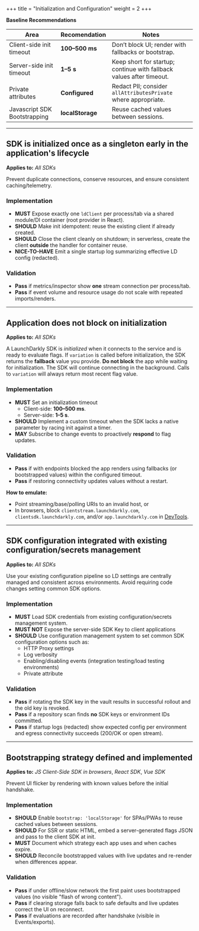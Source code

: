 +++
title = "Initialization and Configuration"
weight = 2
+++

**Baseline Recommendations**

| Area                        | Recomendation    | Notes                                                                |
| --------------------------- | ---------------- | -------------------------------------------------------------------- |
| Client-side init timeout    | **100–500 ms**   | Don’t block UI; render with fallbacks or bootstrap.                  |
| Server-side init timeout    | **1–5 s**        | Keep short for startup; continue with fallback values after timeout. |
| Private attributes          | **Configured**   | Redact PII; consider `allAttributesPrivate` where appropriate.       |
| Javascript SDK Bootstrapping | **localStorage** | Reuse cached values between sessions.                               |

---

## SDK is initialized once as a singleton early in the application's lifecycle

**Applies to:** _All SDKs_

Prevent duplicate connections, conserve resources, and ensure consistent caching/telemetry.

### Implementation

- **MUST** Expose exactly one `ldClient` per process/tab via a shared module/DI container (root provider in React).
- **SHOULD** Make init idempotent: reuse the existing client if already created.
- **SHOULD** Close the client cleanly on shutdown; in serverless, create the client **outside** the handler for container reuse.
- **NICE-TO-HAVE** Emit a single startup log summarizing effective LD config (redacted).

### Validation

- **Pass** if metrics/inspector show **one** stream connection per process/tab.
- **Pass** if event volume and resource usage do not scale with repeated imports/renders.

---

## Application does not block on initialization

**Applies to:** _All SDKs_

A LaunchDarkly SDK is *initialized* when it connects to the service and is ready to evaluate flags. If `variation` is called before initialization, the SDK returns the **fallback** value you provide. **Do not block** the app while waiting for initialization. The SDK will continue connecting in the background. Calls to `variation` will always return most recent flag value.

### Implementation

- **MUST** Set an initialization timeout
  - Client-side: **100–500 ms**.
  - Server-side: **1–5 s**.
- **SHOULD** Implement a custom timeout when the SDK lacks a native parameter by racing init against a timer.
- **MAY** Subscribe to change events to proactively **respond** to flag updates.



### Validation
- **Pass** if with endpoints blocked the app renders using fallbacks (or bootstrapped values) within the configured timeout.
- **Pass** if restoring connectivity updates values without a restart.
  
**How to emulate:**
  - Point streaming/base/polling URIs to an invalid host, or
  - In browsers, block `clientstream.launchdarkly.com`, `clientsdk.launchdarkly.com`, and/or `app.launchdarkly.com` in [DevTools](/sdk/chrome-block-domain.png). 

---

## SDK configuration integrated with existing configuration/secrets management

**Applies to:** _All SDKs_

Use your existing configuration pipeline so LD settings are centrally managed and consistent across environments. Avoid requiring code changes setting common SDK options.

### Implementation

- **MUST** Load SDK credentials from existing configuration/secrets management system.
- **MUST NOT** Expose the server-side SDK Key to client applications 
- **SHOULD** Use configuration management system to set common SDK configuration options such as:
  - HTTP Proxy settings
  - Log verbosity
  - Enabling/disabling events (integration testing/load testing environments)
  - Private attribute

### Validation

- **Pass** if rotating the SDK key in the vault results in successful rollout and the old key is revoked.
- **Pass** if a repository scan finds **no** SDK keys or environment IDs committed.
- **Pass** if startup logs (redacted) show expected config per environment and egress connectivity succeeds (200/OK or open stream).

---

## Bootstrapping strategy defined and implemented
**Applies to:** _JS Client-Side SDK in browsers_, _React SDK_, _Vue SDK_

Prevent UI flicker by rendering with known values before the initial handshake.

### Implementation

- **SHOULD** Enable `bootstrap: 'localStorage'` for SPAs/PWAs to reuse cached values between sessions.
- **SHOULD** For SSR or static HTML, embed a server-generated flags JSON and pass to the client SDK at init.
- **MUST** Document which strategy each app uses and when caches expire.
- **SHOULD** Reconcile bootstrapped values with live updates and re-render when differences appear.

### Validation

- **Pass** if under offline/slow network the first paint uses bootstrapped values (no visible "flash of wrong content").
- **Pass** if clearing storage falls back to safe defaults and live updates correct the UI on reconnect.
- **Pass** if evaluations are recorded after handshake (visible in Events/exports).
